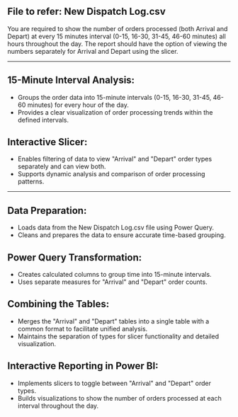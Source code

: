 ## File to refer: New Dispatch Log.csv

You are required to show the number of orders processed (both Arrival and Depart) at every
15 minutes interval (0-15, 16-30, 31-45, 46-60 minutes) all hours throughout the day. The
report should have the option of viewing the numbers separately for Arrival and Depart using
the slicer.

---

## 15-Minute Interval Analysis:

 - Groups the order data into 15-minute intervals (0-15, 16-30, 31-45, 46-60 minutes) for every hour of the day.
 - Provides a clear visualization of order processing trends within the defined intervals.


## Interactive Slicer:

 - Enables filtering of data to view "Arrival" and "Depart" order types separately and can view both.
 - Supports dynamic analysis and comparison of order processing patterns.

---

## Data Preparation:

 - Loads data from the New Dispatch Log.csv file using Power Query.
 - Cleans and prepares the data to ensure accurate time-based grouping.

## Power Query Transformation:

 - Creates calculated columns to group time into 15-minute intervals.
 - Uses separate measures for "Arrival" and "Depart" order counts.
## Combining the Tables:

 - Merges the "Arrival" and "Depart" tables into a single table with a common format to facilitate unified analysis.
 - Maintains the separation of types for slicer functionality and detailed visualization.

## Interactive Reporting in Power BI:

 - Implements slicers to toggle between "Arrival" and "Depart" order types.
 - Builds visualizations to show the number of orders processed at each interval throughout the day.
